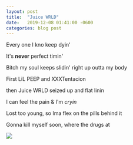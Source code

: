 ```yaml
---
layout: post
title:  "Juice WRLD"
date:   2019-12-08 01:41:00 -0600
categories: blog post
---
```


Every one I kno keep dyin'

It's **never** perfect timin'

Bitch my soul keeps slidin' right up outta my body

First LiL PEEP and XXXTentacion

then Juice WRLD seized up and flat linin

I can feel the pain & I'm *cryin*

Lost too young, so Ima flex on the pills behind it

Gonna kill myself soon, where the drugs at

<img src="{{site.baseurl}}/img/juicerip.jpg">
